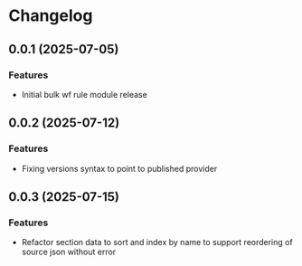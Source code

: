 # Changelog

## 0.0.1 (2025-07-05)

### Features
- Initial bulk wf rule module release

## 0.0.2 (2025-07-12)

### Features
- Fixing versions syntax to point to published provider

## 0.0.3 (2025-07-15)

### Features
- Refactor section data to sort and index by name to support reordering of source json without error
